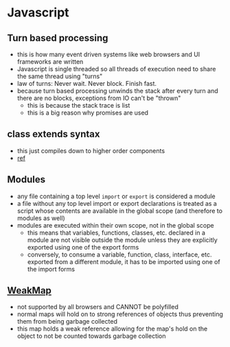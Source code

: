 # Javascript

## Turn based processing
- this is how many event driven systems like web browsers and UI frameworks are written
- Javascript is single threaded so all threads of execution need to share the same thread using "turns"
- law of turns: Never wait. Never block. Finish fast.
- because turn based processing unwinds the stack after every turn and there are no blocks, exceptions from IO can't be "thrown"
  - this is because the stack trace is list
  - this is a big reason why promises are used

## class extends syntax
- this just compiles down to higher order components
- [ref](https://blog.sessionstack.com/how-javascript-works-the-internals-of-classes-and-inheritance-transpiling-in-babel-and-113612cdc220)

## Modules
- any file containing a top level `import` or `export` is considered a module
- a file without any top level import or export declarations is treated as a script whose contents are available in the global scope (and therefore to modules as well)
- modules are executed within their own scope, not in the global scope
  - this means that variables, functions, classes, etc. declared in a module are not visible outside the module unless they are explicitly exported using one of the export forms
  - conversely, to consume a variable, function, class, interface, etc. exported from a different module, it has to be imported using one of the import forms

## [WeakMap](https://developer.mozilla.org/en-US/docs/Web/JavaScript/Reference/Global_Objects/WeakMap)
- not supported by all browsers and CANNOT be polyfilled
- normal maps will hold on to strong references of objects thus preventing them from being garbage collected
- this map holds a weak reference allowing for the map's hold on the object to not be counted towards garbage collection